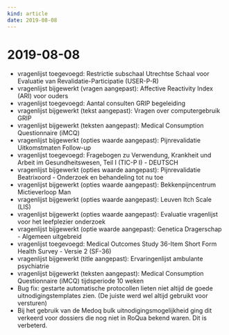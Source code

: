 ```yaml
---
kind: article
date: 2019-08-08
---
```


# 2019-08-08

* vragenlijst toegevoegd: Restrictie subschaal Utrechtse Schaal voor Evaluatie van Revalidatie-Participatie (USER-P-R)
* vragenlijst bijgewerkt (vragen aangepast): Affective Reactivity Index (ARI) voor ouders
* vragenlijst toegevoegd: Aantal consulten GRIP begeleiding
* vragenlijst bijgewerkt (tekst aangepast): Vragen over computergebruik GRIP
* vragenlijst bijgewerkt (teksten aangepast): Medical Consumption Questionnaire (iMCQ)
* vragenlijst bijgewerkt (opties waarde aangepast): Pijnrevalidatie Uitkomstmaten Follow-up
* vragenlijst toegevoegd: Fragebogen zu Verwendung, Krankheit und Arbeit im Gesundheitswesen, Teil I (TIC-P I) - DEUTSCH
* vragenlijst bijgewerkt (opties waarde aangepast): Pijnrevalidatie Beatrixoord - Onderzoek en behandeling tot nu toe
* vragenlijst bijgewerkt (opties waarde aangepast): Bekkenpijncentrum Mictieverloop Man
* vragenlijst bijgewerkt (opties waarde aangepast): Leuven Itch Scale (LIS)
* vragenlijst bijgewerkt (opties waarde aangepast): Evaluatie vragenlijst voor het leefplezier onderzoek
* vragenlijst bijgewerkt (optie waarde aangepast): Genetica Dragerschap - Algemeen uitgebreid
* vragenlijst toegevoegd: Medical Outcomes Study 36-Item Short Form Health Survey - Versie 2 (SF-36)
* vragenlijst bijgewerkt (title aangepast): Ervaringenlijst ambulante psychiatrie
* vragenlijst bijgewerkt (teksten aangepast): Medical Consumption Questionnaire (iMCQ) tijdsperiode 10 weken
* Bug fix: gestarte automatische protocollen lieten niet altijd de goede uitnodigingstemplates zien. (De juiste werd wel altijd gebruikt voor versturen)
* Bij het gebruik van de Medoq bulk uitnodigingsmogelijkheid ging dit verkeerd voor dossiers die nog niet in RoQua bekend waren. Dit is verbeterd.
